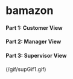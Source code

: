 # bamazon

#### Part 1: Customer View

#### Part 2: Manager View

#### Part 3: Supervisor View

(/gif/supGif1.gif)